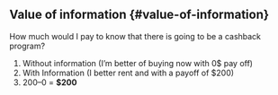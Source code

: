 ## Value of information {#value-of-information}

How much would I pay to know that there is going to be a cashback program?

1.  Without information (I’m better of buying now with 0$ pay off)
2.  With Information (I better rent and with a payoff of $200)
3.  $200 – 0$ = **$200**